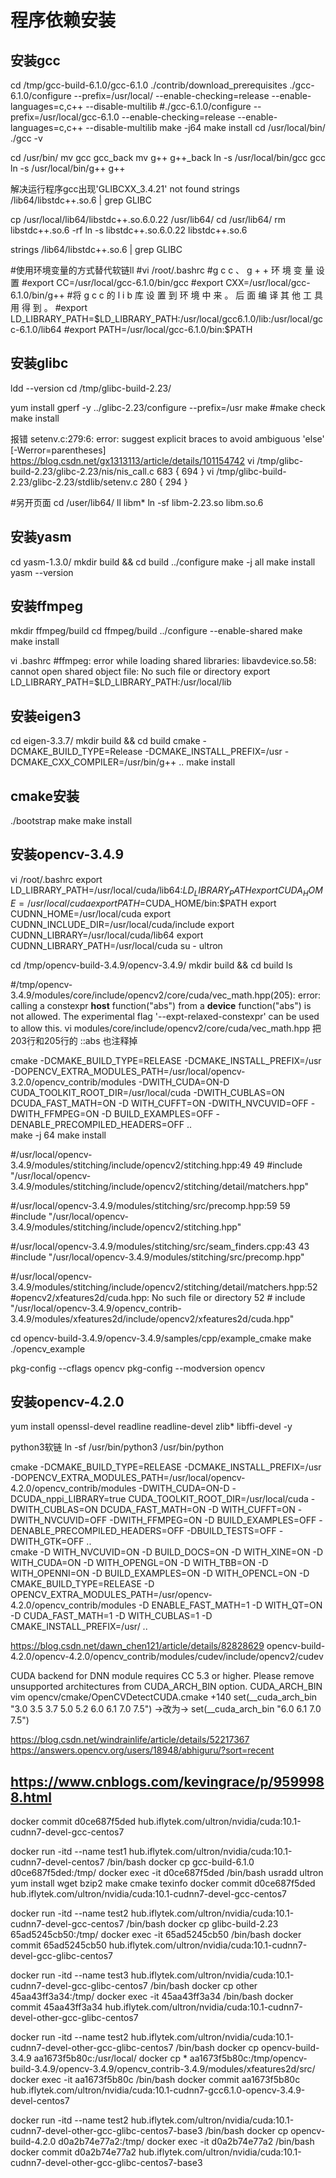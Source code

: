 # 程序依赖安装

## 安装gcc
cd /tmp/gcc-build-6.1.0/gcc-6.1.0
./contrib/download_prerequisites
./gcc-6.1.0/configure --prefix=/usr/local/ --enable-checking=release --enable-languages=c,c++ --disable-multilib
#./gcc-6.1.0/configure --prefix=/usr/local/gcc-6.1.0 --enable-checking=release --enable-languages=c,c++ --disable-multilib
make -j64
make install
cd /usr/local/bin/
./gcc -v

cd /usr/bin/
mv gcc gcc_back
mv g++ g++_back
ln -s /usr/local/bin/gcc gcc
ln -s /usr/local/bin/g++ g++


解决运行程序gcc出现'GLIBCXX_3.4.21' not found
strings /lib64/libstdc++.so.6 | grep GLIBC

cp /usr/local/lib64/libstdc++.so.6.0.22 /usr/lib64/
cd /usr/lib64/
rm  libstdc++.so.6 -rf
ln -s libstdc++.so.6.0.22 libstdc++.so.6

strings /lib64/libstdc++.so.6 | grep GLIBC

#使用环境变量的方式替代软链ll
#vi /root/.bashrc
#g c c 、 g + + 环 境 变 量 设 置 
#export CC=/usr/local/gcc-6.1.0/bin/gcc
#export CXX=/usr/local/gcc-6.1.0/bin/g++
#将 g c c 的 l i b 库 设 置 到 环 境 中 来 。 后 ⾯ 编 译 其 他 ⼯ 具 ⽤ 得 到 。
#export LD_LIBRARY_PATH=$LD_LIBRARY_PATH:/usr/local/gcc6.1.0/lib:/usr/local/gcc-6.1.0/lib64
#export PATH=/usr/local/gcc-6.1.0/bin:$PATH


## 安装glibc
ldd --version
cd /tmp/glibc-build-2.23/

yum install gperf -y
../glibc-2.23/configure --prefix=/usr
make
#make check
make install

报错 setenv.c:279:6: error: suggest explicit braces to avoid ambiguous 'else' [-Werror=parentheses]
https://blog.csdn.net/gx1313113/article/details/101154742
vi /tmp/glibc-build-2.23/glibc-2.23/nis/nis_call.c
683 {
694 }
vi /tmp/glibc-build-2.23/glibc-2.23/stdlib/setenv.c
280 {
294 }

#另开页面
cd /user/lib64/
ll libm*
ln -sf libm-2.23.so libm.so.6


## 安装yasm
cd yasm-1.3.0/
mkdir build && cd build 
../configure
make -j all
make install 
yasm --version


## 安装ffmpeg
mkdir ffmpeg/build
cd ffmpeg/build
../configure --enable-shared 
make 
make install

vi .bashrc 
#ffmpeg: error while loading shared libraries: libavdevice.so.58: cannot open shared object file: No such file or directory
export LD_LIBRARY_PATH=$LD_LIBRARY_PATH:/usr/local/lib

## 安装eigen3
cd eigen-3.3.7/
mkdir build && cd build 
cmake -DCMAKE_BUILD_TYPE=Release -DCMAKE_INSTALL_PREFIX=/usr -DCMAKE_CXX_COMPILER=/usr/bin/g++ ..
make install

## cmake安装
./bootstrap 
make
make install


## 安装opencv-3.4.9
vi /root/.bashrc
export LD_LIBRARY_PATH=/usr/local/cuda/lib64:$LD_LIBRARY_PATH
export CUDA_HOME=/usr/local/cuda
export PATH=$CUDA_HOME/bin:$PATH
export CUDNN_HOME=/usr/local/cuda
export CUDNN_INCLUDE_DIR=/usr/local/cuda/include
export CUDNN_LIBRARY=/usr/local/cuda/lib64
export CUDNN_LIBRARY_PATH=/usr/local/cuda
su - ultron

cd /tmp/opencv-build-3.4.9/opencv-3.4.9/
mkdir build && cd build ls

#/tmp/opencv-3.4.9/modules/core/include/opencv2/core/cuda/vec_math.hpp(205): error: calling a constexpr __host__ function("abs") from a __device__ function("abs") is not allowed. The experimental flag '--expt-relaxed-constexpr' can be used to allow this.
vi modules/core/include/opencv2/core/cuda/vec_math.hpp
把203行和205行的 ::abs 也注释掉


cmake -DCMAKE_BUILD_TYPE=RELEASE -DCMAKE_INSTALL_PREFIX=/usr -DOPENCV_EXTRA_MODULES_PATH=/usr/local/opencv-3.2.0/opencv_contrib/modules -DWITH_CUDA=ON-D CUDA_TOOLKIT_ROOT_DIR=/usr/local/cuda -DWITH_CUBLAS=ON DCUDA_FAST_MATH=ON -D WITH_CUFFT=ON -DWITH_NVCUVID=OFF -DWITH_FFMPEG=ON -D BUILD_EXAMPLES=OFF -DENABLE_PRECOMPILED_HEADERS=OFF ..  
make -j 64
make install



#/usr/local/opencv-3.4.9/modules/stitching/include/opencv2/stitching.hpp:49
     49 #include "/usr/local/opencv-3.4.9/modules/stitching/include/opencv2/stitching/detail/matchers.hpp"

#/usr/local/opencv-3.4.9/modules/stitching/src/precomp.hpp:59
     59 #include "/usr/local/opencv-3.4.9/modules/stitching/include/opencv2/stitching.hpp"
     
#/usr/local/opencv-3.4.9/modules/stitching/src/seam_finders.cpp:43
     43 #include "/usr/local/opencv-3.4.9/modules/stitching/src/precomp.hpp"
     
#/usr/local/opencv-3.4.9/modules/stitching/include/opencv2/stitching/detail/matchers.hpp:52   #opencv2/xfeatures2d/cuda.hpp: No such file or directory
     52 #  include "/usr/local/opencv-3.4.9/opencv_contrib-3.4.9/modules/xfeatures2d/include/opencv2/xfeatures2d/cuda.hpp"


cd opencv-build-3.4.9/opencv-3.4.9/samples/cpp/example_cmake
make
./opencv_example


pkg-config --cflags opencv
pkg-config --modversion opencv


## 安装opencv-4.2.0
yum install openssl-devel readline readline-devel zlib* libffi-devel -y

python3软链
ln -sf /usr/bin/python3 /usr/bin/python

cmake -DCMAKE_BUILD_TYPE=RELEASE -DCMAKE_INSTALL_PREFIX=/usr -DOPENCV_EXTRA_MODULES_PATH=/usr/local/opencv-4.2.0/opencv_contrib/modules -DWITH_CUDA=ON-D -DCUDA_nppi_LIBRARY=true CUDA_TOOLKIT_ROOT_DIR=/usr/local/cuda -DWITH_CUBLAS=ON DCUDA_FAST_MATH=ON -D WITH_CUFFT=ON -DWITH_NVCUVID=OFF -DWITH_FFMPEG=ON -D BUILD_EXAMPLES=OFF -DENABLE_PRECOMPILED_HEADERS=OFF -DBUILD_TESTS=OFF  -DWITH_GTK=OFF  ..  
cmake -D WITH_NVCUVID=ON -D BUILD_DOCS=ON -D WITH_XINE=ON -D WITH_CUDA=ON -D WITH_OPENGL=ON -D WITH_TBB=ON -D WITH_OPENNI=ON -D BUILD_EXAMPLES=ON -D WITH_OPENCL=ON -D CMAKE_BUILD_TYPE=RELEASE -D OPENCV_EXTRA_MODULES_PATH=/usr/opencv-4.2.0/opencv_contrib/modules -D ENABLE_FAST_MATH=1 -D WITH_QT=ON -D CUDA_FAST_MATH=1 -D WITH_CUBLAS=1 -D CMAKE_INSTALL_PREFIX=/usr/ ..


https://blog.csdn.net/dawn_chen121/article/details/82828629
opencv-build-4.2.0/opencv-4.2.0/opencv_contrib/modules/cudev/include/opencv2/cudev

  CUDA backend for DNN module requires CC 5.3 or higher.  Please remove
  unsupported architectures from CUDA_ARCH_BIN option.
CUDA_ARCH_BIN
vim opencv/cmake/OpenCVDetectCUDA.cmake +140
set(__cuda_arch_bin "3.0 3.5 3.7 5.0 5.2 6.0 6.1 7.0 7.5") ->改为-> set(__cuda_arch_bin "6.0 6.1 7.0 7.5")

https://blog.csdn.net/windrainlife/article/details/52217367
https://answers.opencv.org/users/18948/abhiguru/?sort=recent

## https://www.cnblogs.com/kevingrace/p/9599988.html
docker commit d0ce687f5ded hub.iflytek.com/ultron/nvidia/cuda:10.1-cudnn7-devel-gcc-centos7

docker run -itd  --name test1 hub.iflytek.com/ultron/nvidia/cuda:10.1-cudnn7-devel-centos7  /bin/bash
docker cp gcc-build-6.1.0 d0ce687f5ded:/tmp/
docker exec -it d0ce687f5ded /bin/bash
usradd ultron
yum install wget bzip2 make cmake texinfo
docker commit d0ce687f5ded hub.iflytek.com/ultron/nvidia/cuda:10.1-cudnn7-devel-gcc-centos7

docker run -itd  --name test2 hub.iflytek.com/ultron/nvidia/cuda:10.1-cudnn7-devel-gcc-centos7  /bin/bash
docker cp glibc-build-2.23  65ad5245cb50:/tmp/
docker exec -it 65ad5245cb50 /bin/bash
docker commit 65ad5245cb50 hub.iflytek.com/ultron/nvidia/cuda:10.1-cudnn7-devel-gcc-glibc-centos7

docker run -itd  --name test3 hub.iflytek.com/ultron/nvidia/cuda:10.1-cudnn7-devel-gcc-glibc-centos7  /bin/bash
docker cp other  45aa43ff3a34:/tmp/
docker exec -it 45aa43ff3a34 /bin/bash
docker commit 45aa43ff3a34 hub.iflytek.com/ultron/nvidia/cuda:10.1-cudnn7-devel-other-gcc-glibc-centos7

docker run -itd  --name test2 hub.iflytek.com/ultron/nvidia/cuda:10.1-cudnn7-devel-other-gcc-glibc-centos7  /bin/bash
docker cp opencv-build-3.4.9  aa1673f5b80c:/usr/local/
docker cp *  aa1673f5b80c:/tmp/opencv-build-3.4.9/opencv-3.4.9/opencv_contrib-3.4.9/modules/xfeatures2d/src/
docker exec -it aa1673f5b80c /bin/bash
docker commit aa1673f5b80c hub.iflytek.com/ultron/nvidia/cuda:10.1-cudnn7-gcc6.1.0-opencv-3.4.9-devel-centos7

docker run -itd  --name test2 hub.iflytek.com/ultron/nvidia/cuda:10.1-cudnn7-devel-other-gcc-glibc-centos7-base3   /bin/bash
docker cp opencv-build-4.2.0  d0a2b74e77a2:/tmp/
docker exec -it d0a2b74e77a2 /bin/bash
docker commit d0a2b74e77a2 hub.iflytek.com/ultron/nvidia/cuda:10.1-cudnn7-devel-other-gcc-glibc-centos7-base3

 